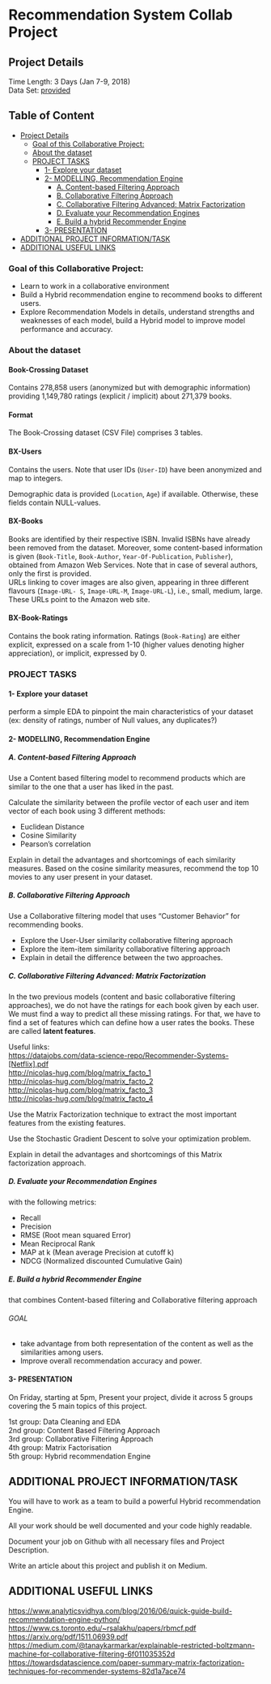 # Recommendation System Collab Project
## Project Details
Time Length: 3 Days (Jan 7-9, 2018)  
Data Set: [provided](/data/)

## Table of Content
 * [Project Details](#project-details)
   + [Goal of this Collaborative Project:](#goal-of-this-collaborative-project)
   + [About the dataset](#about-the-dataset)
   + [PROJECT TASKS](#project-tasks)
     - [1- Explore your dataset](#1--explore-your-dataset)
     - [2- MODELLING, Recommendation Engine](#2--modelling-recommendation-engine)
       * [A. Content-based Filtering Approach](#a-content-based-filtering-approach)
       * [B. Collaborative Filtering Approach](#b-collaborative-filtering-approach)
       * [C. Collaborative Filtering Advanced: Matrix Factorization](#c-collaborative-filtering-advanced-matrix-factorization)
       * [D. Evaluate your Recommendation Engines](#d-evaluate-your-recommendation-engines)
       * [E. Build a hybrid Recommender Engine](#e-build-a-hybrid-recommender-engine)
     - [3- PRESENTATION](#3--presentation)
 * [ADDITIONAL PROJECT INFORMATION/TASK](#additional-project-informationtask)
 * [ADDITIONAL USEFUL LINKS](#additional-useful-links)

### Goal of this Collaborative Project:
* Learn to work in a collaborative environment
* Build a Hybrid recommendation engine to recommend books to different users.
* Explore Recommendation Models in details, understand strengths and weaknesses of each
model, build a Hybrid model to improve model performance and accuracy.

### About the dataset
#### Book-Crossing Dataset
Contains 278,858 users (anonymized but with demographic information) providing 1,149,780
ratings (explicit / implicit) about 271,379 books.
#### Format
The Book-Crossing dataset (CSV File) comprises 3 tables.
#### BX-Users
Contains the users. Note that user IDs (`User-ID`) have been anonymized and map to integers.  

Demographic data is provided (`Location`, `Age`) if available. Otherwise, these fields contain
NULL-values.
#### BX-Books
Books are identified by their respective ISBN. Invalid ISBNs have already been removed from
the dataset. Moreover, some content-based information is given (`Book-Title`, `Book-Author`,
`Year-Of-Publication`, `Publisher`), obtained from Amazon Web Services.
Note that in case of several authors, only the first is provided.  
URLs linking to cover images are also given, appearing in three different flavours (`Image-URL-
S`, `Image-URL-M`, `Image-URL-L`), i.e., small, medium, large. These URLs point to the
Amazon web site.
#### BX-Book-Ratings
Contains the book rating information. Ratings (`Book-Rating`) are either explicit, expressed on a
scale from 1-10 (higher values denoting higher appreciation), or implicit, expressed by 0.

### PROJECT TASKS
#### 1- Explore your dataset
perform a simple EDA to pinpoint the main characteristics of your dataset (ex: density of ratings, number of Null values, any duplicates?)
#### 2- MODELLING, Recommendation Engine
##### A. Content-based Filtering Approach
Use a Content based filtering model to recommend products which are similar to the one that a
user has liked in the past.  

Calculate the similarity between the profile vector of each user and item vector of each book
using 3 different methods:
* Euclidean Distance
* Cosine Similarity
* Pearson’s correlation

Explain in detail the advantages and shortcomings of each similarity measures.
Based on the cosine similarity measures, recommend the top 10 movies to any user present in
your dataset.
##### B. Collaborative Filtering Approach
Use a Collaborative filtering model that uses “Customer Behavior” for recommending books.
* Explore the User-User similarity collaborative filtering approach
* Explore the item-item similarity collaborative filtering approach
* Explain in detail the difference between the two approaches.

##### C. Collaborative Filtering Advanced: Matrix Factorization
In the two previous models (content and basic collaborative filtering approaches), we do not
have the ratings for each book given by each user. We must find a way to predict all these
missing ratings. For that, we have to find a set of features which can define how a user rates the
books. These are called **latent features**.

Useful links:  
https://datajobs.com/data-science-repo/Recommender-Systems-[Netflix].pdf  
http://nicolas-hug.com/blog/matrix_facto_1  
http://nicolas-hug.com/blog/matrix_facto_2  
http://nicolas-hug.com/blog/matrix_facto_3  
http://nicolas-hug.com/blog/matrix_facto_4  

Use the Matrix Factorization technique to extract the most important features from the existing
features.  

Use the Stochastic Gradient Descent to solve your optimization problem.

Explain in detail the advantages and shortcomings of this Matrix factorization approach.
##### D. Evaluate your Recommendation Engines
with the following metrics:
* Recall
* Precision
* RMSE (Root mean squared Error)
* Mean Reciprocal Rank
* MAP at k (Mean average Precision at cutoff k)
* NDCG (Normalized discounted Cumulative Gain)

##### E. Build a hybrid Recommender Engine
that combines Content-based filtering and Collaborative filtering approach
###### GOAL
* take advantage from both representation of the content as well as the similarities among
users.
* Improve overall recommendation accuracy and power.
#### 3- PRESENTATION
On Friday, starting at 5pm, Present your project, divide it across 5 groups covering the 5 main
topics of this project.  

1st group: Data Cleaning and EDA  
2nd group: Content Based Filtering Approach  
3rd group: Collaborative Filtering Approach  
4th group: Matrix Factorisation  
5th group: Hybrid recommendation Engine  

## ADDITIONAL PROJECT INFORMATION/TASK
You will have to work as a team to build a powerful Hybrid recommendation Engine.  

All your work should be well documented and your code highly readable.  

Document your job on Github with all necessary files and Project Description.  

Write an article about this project and publish it on Medium.

## ADDITIONAL USEFUL LINKS
https://www.analyticsvidhya.com/blog/2016/06/quick-guide-build-recommendation-engine-python/  
https://www.cs.toronto.edu/~rsalakhu/papers/rbmcf.pdf  
https://arxiv.org/pdf/1511.06939.pdf  
https://medium.com/@tanaykarmarkar/explainable-restricted-boltzmann-machine-for-collaborative-filtering-6f011035352d  
https://towardsdatascience.com/paper-summary-matrix-factorization-techniques-for-recommender-systems-82d1a7ace74  
